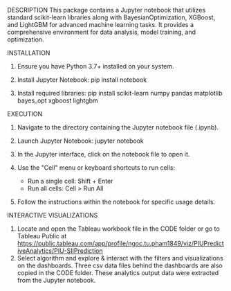 DESCRIPTION
This package contains a Jupyter notebook that utilizes standard scikit-learn libraries along with BayesianOptimization, XGBoost, and LightGBM for advanced machine learning tasks. It provides a comprehensive environment for data analysis, model training, and optimization.

INSTALLATION
1. Ensure you have Python 3.7+ installed on your system.
2. Install Jupyter Notebook:
   pip install notebook

3. Install required libraries:
   pip install scikit-learn numpy pandas matplotlib bayes_opt xgboost lightgbm

EXECUTION
1. Navigate to the directory containing the Jupyter notebook file (.ipynb).
2. Launch Jupyter Notebook:
   jupyter notebook

3. In the Jupyter interface, click on the notebook file to open it.
4. Use the "Cell" menu or keyboard shortcuts to run cells:
   - Run a single cell: Shift + Enter
   - Run all cells: Cell > Run All

5. Follow the instructions within the notebook for specific usage details.

INTERACTIVE VISUALIZATIONS
1. Locate and open the Tableau workbook file in the CODE folder or go to Tableau Public at https://public.tableau.com/app/profile/ngoc.tu.pham1849/viz/PIUPredictiveAnalytics/PIU-SIIPrediction
2. Select algorithm and explore & interact with the filters and visualizations on the dashboards.
Three csv data files behind the dashboards are also copied in the CODE folder. These analytics output data were extracted from the Jupyter notebook.
